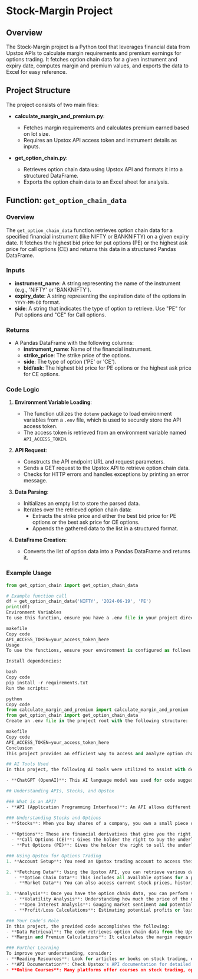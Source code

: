 # Stock-Margin Project

## Overview
The Stock-Margin project is a Python tool that leverages financial data from Upstox APIs to calculate margin requirements and premium earnings for options trading. It fetches option chain data for a given instrument and expiry date, computes margin and premium values, and exports the data to Excel for easy reference.

## Project Structure
The project consists of two main files:

- **calculate_margin_and_premium.py**: 
  - Fetches margin requirements and calculates premium earned based on lot size.
  - Requires an Upstox API access token and instrument details as inputs.

- **get_option_chain.py**: 
  - Retrieves option chain data using Upstox API and formats it into a structured DataFrame.
  - Exports the option chain data to an Excel sheet for analysis.

## Function: `get_option_chain_data`

### Overview
The `get_option_chain_data` function retrieves option chain data for a specified financial instrument (like NIFTY or BANKNIFTY) on a given expiry date. It fetches the highest bid price for put options (PE) or the highest ask price for call options (CE) and returns this data in a structured Pandas DataFrame.

### Inputs
- **instrument_name**: A string representing the name of the instrument (e.g., 'NIFTY' or 'BANKNIFTY').
- **expiry_date**: A string representing the expiration date of the options in `YYYY-MM-DD` format.
- **side**: A string that indicates the type of option to retrieve. Use "PE" for Put options and "CE" for Call options.

### Returns
- A Pandas DataFrame with the following columns:
  - **instrument_name**: Name of the financial instrument.
  - **strike_price**: The strike price of the options.
  - **side**: The type of option ('PE' or 'CE').
  - **bid/ask**: The highest bid price for PE options or the highest ask price for CE options.

### Code Logic
1. **Environment Variable Loading**:
   - The function utilizes the `dotenv` package to load environment variables from a `.env` file, which is used to securely store the API access token.
   - The access token is retrieved from an environment variable named `API_ACCESS_TOKEN`.

2. **API Request**:
   - Constructs the API endpoint URL and request parameters.
   - Sends a GET request to the Upstox API to retrieve option chain data.
   - Checks for HTTP errors and handles exceptions by printing an error message.

3. **Data Parsing**:
   - Initializes an empty list to store the parsed data.
   - Iterates over the retrieved option chain data:
     - Extracts the strike price and either the best bid price for PE options or the best ask price for CE options.
     - Appends the gathered data to the list in a structured format.

4. **DataFrame Creation**:
   - Converts the list of option data into a Pandas DataFrame and returns it.

### Example Usage
```python
from get_option_chain import get_option_chain_data

# Example function call
df = get_option_chain_data('NIFTY', '2024-06-19', 'PE')
print(df)
Environment Variables
To use this function, ensure you have a .env file in your project directory with the following structure:

makefile
Copy code
API_ACCESS_TOKEN=your_access_token_here
Usage
To use the functions, ensure your environment is configured as follows:

Install dependencies:

bash
Copy code
pip install -r requirements.txt
Run the scripts:

python
Copy code
from calculate_margin_and_premium import calculate_margin_and_premium
from get_option_chain import get_option_chain_data
Create an .env file in the project root with the following structure:

makefile
Copy code
API_ACCESS_TOKEN=your_access_token_here
Conclusion
This project provides an efficient way to access and analyze option chain data for financial instruments, helping traders make informed decisions based on margin and premium calculations.

## AI Tools Used
In this project, the following AI tools were utilized to assist with development and data analysis:

- **ChatGPT (OpenAI)**: This AI language model was used for code suggestions, troubleshooting, and generating documentation. It helped clarify concepts related to APIs and stock trading, provided explanations on how to structure the code, and guided the creation of a comprehensive README file.

## Understanding APIs, Stocks, and Upstox

### What is an API?
- **API (Application Programming Interface)**: An API allows different software applications to communicate with each other. In the context of Upstox, the API lets you programmatically access stock market data and perform trading operations without manually using the Upstox web or mobile interface.

### Understanding Stocks and Options
- **Stocks**: When you buy shares of a company, you own a small piece of that company. The value of your shares can go up or down based on the company’s performance and market conditions.
  
- **Options**: These are financial derivatives that give you the right, but not the obligation, to buy or sell an underlying asset (like stocks) at a predetermined price before or at the expiration date. Options come in two types:
  - **Call Options (CE)**: Gives the holder the right to buy the underlying asset.
  - **Put Options (PE)**: Gives the holder the right to sell the underlying asset.

### Using Upstox for Options Trading
1. **Account Setup**: You need an Upstox trading account to access their API. Once your account is set up, you can generate an API access token.

2. **Fetching Data**: Using the Upstox API, you can retrieve various data:
   - **Option Chain Data**: This includes all available options for a particular underlying asset. It shows strike prices, bid/ask prices, volume, open interest, and other relevant data.
   - **Market Data**: You can also access current stock prices, historical data, and market trends.

3. **Analysis**: Once you have the option chain data, you can perform various analyses, such as:
   - **Volatility Analysis**: Understanding how much the price of the underlying asset may fluctuate.
   - **Open Interest Analysis**: Gauging market sentiment and potential price movements based on the number of open contracts.
   - **Profit/Loss Calculations**: Estimating potential profits or losses based on different scenarios.

### Your Code’s Role
In this project, the provided code accomplishes the following:
- **Data Retrieval**: The code retrieves option chain data from the Upstox API based on the specified instrument (like NIFTY) and expiry date.
- **Margin and Premium Calculations**: It calculates the margin required for trading options and the premium earned from selling options.

### Further Learning
To improve your understanding, consider:
- **Reading Resources**: Look for articles or books on stock trading, especially focusing on options trading strategies.
- **API Documentation**: Check Upstox's API documentation for detailed information on how to use their endpoints.
- **Online Courses**: Many platforms offer courses on stock trading, options trading, and using APIs in Python.
